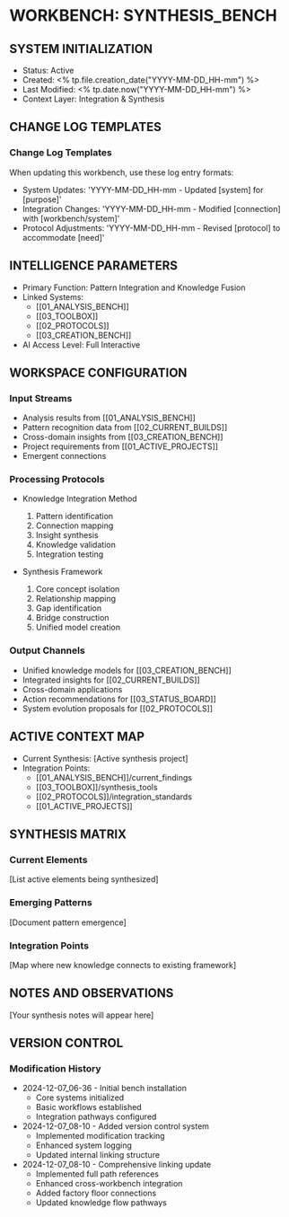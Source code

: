 # WORKBENCH: SYNTHESIS_BENCH

## SYSTEM INITIALIZATION
- Status: Active
- Created: <% tp.file.creation_date("YYYY-MM-DD_HH-mm") %>
- Last Modified: <% tp.date.now("YYYY-MM-DD_HH-mm") %>
- Context Layer: Integration & Synthesis

## CHANGE LOG TEMPLATES
### Change Log Templates
When updating this workbench, use these log entry formats:
- System Updates: 'YYYY-MM-DD_HH-mm - Updated [system] for [purpose]'
- Integration Changes: 'YYYY-MM-DD_HH-mm - Modified [connection] with [workbench/system]'
- Protocol Adjustments: 'YYYY-MM-DD_HH-mm - Revised [protocol] to accommodate [need]'

## INTELLIGENCE PARAMETERS
- Primary Function: Pattern Integration and Knowledge Fusion
- Linked Systems: 
  - [[01_ANALYSIS_BENCH]]
  - [[03_TOOLBOX]]
  - [[02_PROTOCOLS]]
  - [[03_CREATION_BENCH]]
- AI Access Level: Full Interactive

## WORKSPACE CONFIGURATION
### Input Streams
- Analysis results from [[01_ANALYSIS_BENCH]]
- Pattern recognition data from [[02_CURRENT_BUILDS]]
- Cross-domain insights from [[03_CREATION_BENCH]]
- Project requirements from [[01_ACTIVE_PROJECTS]]
- Emergent connections

### Processing Protocols
- Knowledge Integration Method
  1. Pattern identification
  2. Connection mapping
  3. Insight synthesis
  4. Knowledge validation
  5. Integration testing

- Synthesis Framework
  1. Core concept isolation
  2. Relationship mapping
  3. Gap identification
  4. Bridge construction
  5. Unified model creation

### Output Channels
- Unified knowledge models for [[03_CREATION_BENCH]]
- Integrated insights for [[02_CURRENT_BUILDS]]
- Cross-domain applications
- Action recommendations for [[03_STATUS_BOARD]]
- System evolution proposals for [[02_PROTOCOLS]]

## ACTIVE CONTEXT MAP
- Current Synthesis: [Active synthesis project]
- Integration Points:
  - [[01_ANALYSIS_BENCH]]/current_findings
  - [[03_TOOLBOX]]/synthesis_tools
  - [[02_PROTOCOLS]]/integration_standards
  - [[01_ACTIVE_PROJECTS]]

## SYNTHESIS MATRIX
### Current Elements
[List active elements being synthesized]

### Emerging Patterns
[Document pattern emergence]

### Integration Points
[Map where new knowledge connects to existing framework]

## NOTES AND OBSERVATIONS
[Your synthesis notes will appear here]


## VERSION CONTROL

### Modification History
- 2024-12-07_06-36 - Initial bench installation
  - Core systems initialized
  - Basic workflows established
  - Integration pathways configured
- 2024-12-07_08-10 - Added version control system
  - Implemented modification tracking
  - Enhanced system logging
  - Updated internal linking structure
- 2024-12-07_08-10 - Comprehensive linking update
  - Implemented full path references
  - Enhanced cross-workbench integration
  - Added factory floor connections
  - Updated knowledge flow pathways